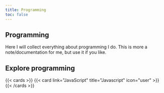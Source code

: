 ```yaml
---
title: Programming
toc: false
---
```


## Programming
Here I will collect everything about programming I do. This is more a note/documentation for me, but use it if you like. 

## Explore programming
{{< cards >}}
  {{< card link="JavaScript" title="Javascript" icon="user" >}}
{{< /cards >}}